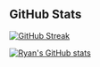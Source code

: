 ## GitHub Stats

[![GitHub Streak](https://streak-stats.demolab.com?user=rmessett15&theme=tokyonight)](https://git.io/streak-stats)

[![Ryan's GitHub stats](https://github-readme-stats.vercel.app/api?username=rmessett15&theme=tokyonight)](https://github.com/rmessett15/github-readme-stats)

<!-- ### Hi there 👋 -->

<!--
**rmessett15/rmessett15** is a ✨ _special_ ✨ repository because its `README.md` (this file) appears on your GitHub profile.

Here are some ideas to get you started:

- 🔭 I’m currently working on ...
- 🌱 I’m currently learning ...
- 👯 I’m looking to collaborate on ...
- 🤔 I’m looking for help with ...
- 💬 Ask me about ...
- 📫 How to reach me: ...
- 😄 Pronouns: ...
- ⚡ Fun fact: ...
-->
